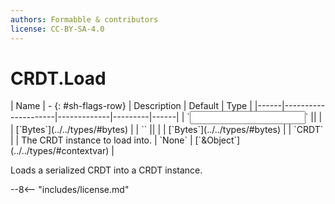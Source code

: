 ```yaml
---
authors: Formabble & contributors
license: CC-BY-SA-4.0
---
```



# CRDT.Load

<div class="sh-parameters" markdown="1">
| Name | - {: #sh-flags-row} | Description | Default | Type |
|------|---------------------|-------------|---------|------|
| `<input>` || | | [`Bytes`](../../types/#bytes) |
| `<output>` || | | [`Bytes`](../../types/#bytes) |
| `CRDT` |  | The CRDT instance to load into. | `None` | [`&Object`](../../types/#contextvar) |

</div>

Loads a serialized CRDT into a CRDT instance.

--8<-- "includes/license.md"

